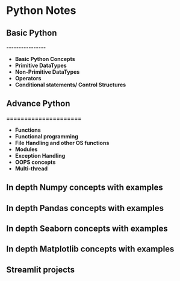 # Python Notes 

## Basic Python
**----------------**
- **Basic Python Concepts**
- **Primitive DataTypes**
- **Non-Primitive DataTypes**
- **Operators**
- **Conditional statements/  Control Structures**

## Advance Python 
**=====================**

- **Functions**
- **Functional programming**
- **File Handling and other OS functions**
- **Modules**
- **Exception Handling**
- **OOPS concepts**
- **Multi-thread**

## In depth Numpy concepts with examples
## In depth Pandas concepts with examples
## In depth Seaborn concepts with examples
## In depth Matplotlib concepts with examples
## Streamlit projects


